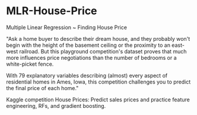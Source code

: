 # MLR-House-Price
Multiple Linear Regression ~ Finding House Price

"Ask a home buyer to describe their dream house, and they probably won't begin with the height of the basement ceiling or the proximity to an east-west railroad. But this playground competition's dataset proves that much more influences price negotiations than the number of bedrooms or a white-picket fence.

With 79 explanatory variables describing (almost) every aspect of residential homes in Ames, Iowa, this competition challenges you to predict the final price of each home."

Kaggle competition
House Prices: Predict sales prices and practice feature engineering, RFs, and gradient boosting.

